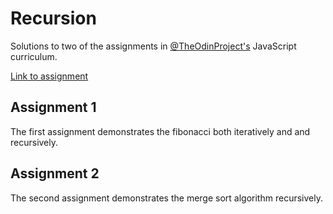 # Recursion

Solutions to two of the assignments in [@TheOdinProject's](https://github.com/TheOdinProject) JavaScript curriculum. 

[Link to assignment](https://www.theodinproject.com/lessons/javascript-recursion)

## Assignment 1

The first assignment demonstrates the fibonacci both iteratively and and recursively.

## Assignment 2 

The second assignment demonstrates the merge sort algorithm recursively.
